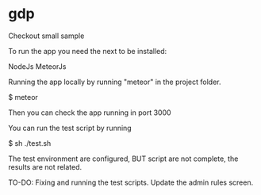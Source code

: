 # gdp
Checkout small sample

To run the app you need the next to be installed:

NodeJs
MeteorJs

Running the app locally by running "meteor" in the project folder.

$ meteor

Then you can check the app running in port 3000

You can run the test script by running 

$ sh ./test.sh

The test environment are configured, BUT script are not complete, the results are not related.

TO-DO:
Fixing and running the test scripts.
Update the admin rules screen.
